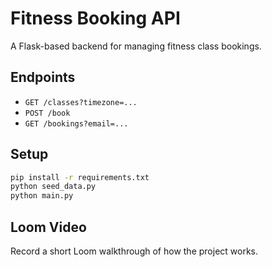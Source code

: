 # Fitness Booking API

A Flask-based backend for managing fitness class bookings.

## Endpoints

- `GET /classes?timezone=...`
- `POST /book`
- `GET /bookings?email=...`

## Setup

```bash
pip install -r requirements.txt
python seed_data.py
python main.py
```


## Loom Video

Record a short Loom walkthrough of how the project works.